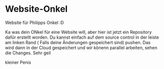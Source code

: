 # Website-Onkel
Website für Philipps Onkel :D

Ka was dein ONkel für eine Website will, aber hier ist jetzt ein Repository dafür erstellt worden. Du kannst einfach auf
dem source control in der leiste am linken Rand ( Falls deine Änderungen gespeichert sind) pushen. Das wird dann in der Cloud gespeichert und wir könenn parallel arbeiten, sehen die Changes. Sehr geil

kleiner Penis